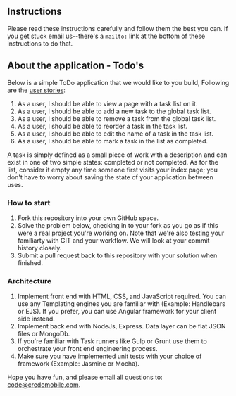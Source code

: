 ## Instructions

Please read these instructions carefully and follow them the best you can. If you get stuck email us--there's a ```mailto:``` link at the bottom of these instructions to do that.

## About the application - Todo's

Below is a simple ToDo application that we would like to you build, Following are the [user stories](https://www.mountaingoatsoftware.com/agile/user-stories):

1. As a user, I should be able to view a page with a task list on it.
2. As a user, I should be able to add a new task to the global task list.
3. As a user, I should be able to remove a task from the global task list.
4. As a user, I should be able to reorder a task in the task list.
5. As a user, I should be able to edit the name of a task in the task list.
6. As a user, I should be able to mark a task in the list as completed.

A task is simply defined as a small piece of work with a description and can exist in one of two simple states: completed or not completed. As for the list, consider it empty any time someone first visits your index page; you don't have to worry about saving the state of your application between uses.

### How to start

1. Fork this repository into your own GitHub space.
2. Solve the problem below, checking in to your fork as you go as if this were a real project you're working on. Note that we're also testing your familiarty with GIT and your workflow. We will look at your commit history closely.
3. Submit a pull request back to this repository with your solution when finished.

### Architecture

1. Implement front end with HTML, CSS, and JavaScript required. You can use any Templating engines you are familiar with (Example: Handlebars or EJS). If you prefer, you can use Angular framework for your client side instead. 
2. Implement back end with NodeJs, Express. Data layer can be flat JSON files or MongoDb. 
3. If you're familiar with Task runners like Gulp or Grunt use them to orchestrate your front end engineering process.
4. Make sure you have implemented unit tests with your choice of framework (Example: Jasmine or Mocha).


Hope you have fun, and please email all questions to: code@credomobile.com.